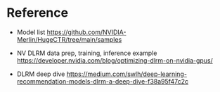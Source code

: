# Reference 

- Model list
https://github.com/NVIDIA-Merlin/HugeCTR/tree/main/samples

- NV DLRM data prep, training, inference example
https://developer.nvidia.com/blog/optimizing-dlrm-on-nvidia-gpus/

- DLRM deep dive
https://medium.com/swlh/deep-learning-recommendation-models-dlrm-a-deep-dive-f38a95f47c2c

